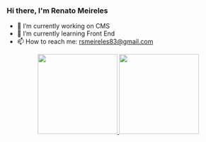 ### Hi there, I'm Renato Meireles

- 🔭 I’m currently working on CMS
- 🌱 I’m currently learning Front End
- 📫 How to reach me: rsmeireles83@gmail.com

<div align="center">
  <a href="https://github.com/rsmeireles83">
  <img height="180em" src="https://github-readme-stats.vercel.app/api?username=rsmeireles83&show_icons=true&theme=dark_default&include_all_commits=true&count_private=true"/>
  <img height="180em" src="https://github-readme-stats.vercel.app/api/top-langs/?username=rsmeireles83&layout=compact&langs_count=7&theme=dark_default"/>
</div>


